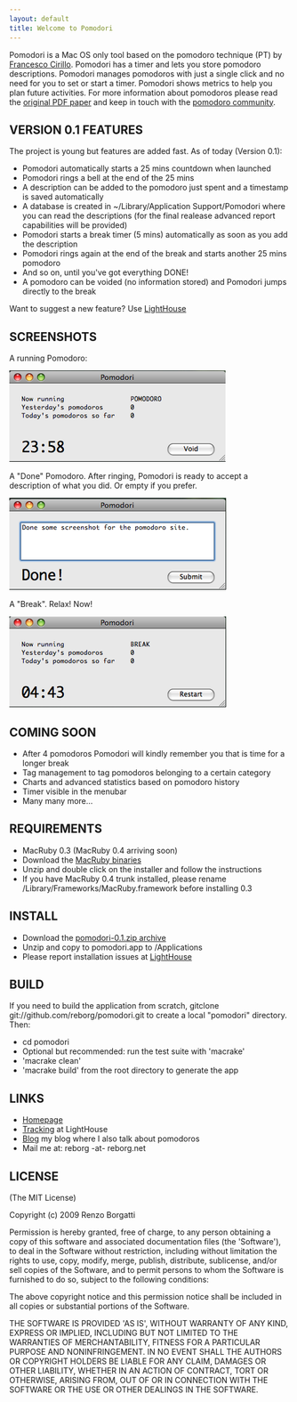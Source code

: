 ```yaml
---
layout: default
title: Welcome to Pomodori
---
```


Pomodori is a Mac OS only tool based on the pomodoro technique (PT) by [Francesco Cirillo](http://cirillosscrapbook.wordpress.com/). Pomodori has a timer and lets you store pomodoro descriptions. Pomodori manages pomodoros with just a single click and no need for you to set or start a timer. Pomodori shows metrics to help you plan future activities. For more information about pomodoros please read the [original PDF paper](http://www.tecnicadelpomodoro.it/docs/francesco-cirillo/2007/ThePomodoroTechnique_v1-3.pdf) and keep in touch with the [pomodoro community](http://www.pomodorotechnique.com/).

VERSION 0.1 FEATURES
--------------------

The project is young but features are added fast. As of today (Version 0.1):

* Pomodori automatically starts a 25 mins countdown when launched
* Pomodori rings a bell at the end of the 25 mins
* A description can be added to the pomodoro just spent and a timestamp is saved automatically
* A database is created in ~/Library/Application Support/Pomodori where you can read the descriptions (for the final realease advanced report capabilities will be provided)
* Pomodori starts a break timer (5 mins) automatically as soon as you add the description
* Pomodori rings again at the end of the break and starts another 25 mins pomodoro
* And so on, until you've got everything DONE!
* A pomodoro can be voided (no information stored) and Pomodori jumps directly to the break

Want to suggest a new feature? Use [LightHouse](http://reborg.lighthouseapp.com/projects/25822-pomodori/overview)

SCREENSHOTS
-----------

A running Pomodoro:

![Pomodoro Running](resources/pomodoro-run.png "Pomodoro Running")

A "Done" Pomodoro. After ringing, Pomodori is ready to accept a description of what you did. Or empty if you prefer.

![Pomodoro Done](resources/pomodoro-done.png "Pomodoro Done")

A "Break". Relax! Now!

![Pomodoro Break](resources/pomodoro-break.png "Pomodoro Break")


COMING SOON
-----------

* After 4 pomodoros Pomodori will kindly remember you that is time for a longer break
* Tag management to tag pomodoros belonging to a certain category
* Charts and advanced statistics based on pomodoro history
* Timer visible in the menubar
* Many many more...

REQUIREMENTS
------------

* MacRuby 0.3 (MacRuby 0.4 arriving soon)
* Download the [MacRuby binaries](http://www.macruby.org/files/MacRuby%200.3.zip)
* Unzip and double click on the installer and follow the instructions
* If you have MacRuby 0.4 trunk installed, please rename /Library/Frameworks/MacRuby.framework before installing 0.3

INSTALL
-------

* Download the [pomodori-0.1.zip archive](http://reborg.github.com/pomodori/resources/pomodori-0.1.zip)
* Unzip and copy to pomodori.app to /Applications
* Please report installation issues at [LightHouse](http://reborg.lighthouseapp.com/projects/25822-pomodori/tickets)

BUILD
-----

If you need to build the application from scratch, gitclone git://github.com/reborg/pomodori.git to create a local "pomodori" directory. Then:

* cd pomodori
* Optional but recommended: run the test suite with 'macrake'
* 'macrake clean'
* 'macrake build' from the root directory to generate the app

LINKS
-----

* [Homepage](http://reborg.github.com/pomodori)
* [Tracking](http://reborg.lighthouseapp.com/projects/25822-pomodori/overview) at LightHouse
* [Blog](http://blog.reborg.net) my blog where I also talk about pomodoros
* Mail me at:  reborg -at- reborg.net

LICENSE
-------

(The MIT License)

Copyright (c) 2009 Renzo Borgatti

Permission is hereby granted, free of charge, to any person obtaining
a copy of this software and associated documentation files (the
'Software'), to deal in the Software without restriction, including
without limitation the rights to use, copy, modify, merge, publish,
distribute, sublicense, and/or sell copies of the Software, and to
permit persons to whom the Software is furnished to do so, subject to
the following conditions:

The above copyright notice and this permission notice shall be
included in all copies or substantial portions of the Software.

THE SOFTWARE IS PROVIDED 'AS IS', WITHOUT WARRANTY OF ANY KIND,
EXPRESS OR IMPLIED, INCLUDING BUT NOT LIMITED TO THE WARRANTIES OF
MERCHANTABILITY, FITNESS FOR A PARTICULAR PURPOSE AND NONINFRINGEMENT.
IN NO EVENT SHALL THE AUTHORS OR COPYRIGHT HOLDERS BE LIABLE FOR ANY
CLAIM, DAMAGES OR OTHER LIABILITY, WHETHER IN AN ACTION OF CONTRACT,
TORT OR OTHERWISE, ARISING FROM, OUT OF OR IN CONNECTION WITH THE
SOFTWARE OR THE USE OR OTHER DEALINGS IN THE SOFTWARE.